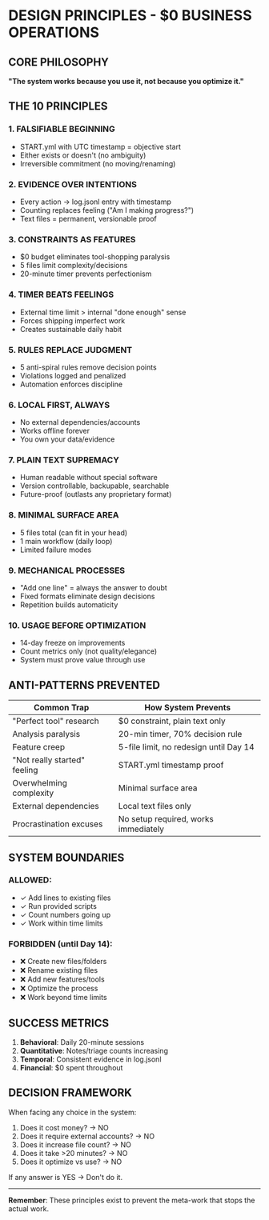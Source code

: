 # DESIGN PRINCIPLES - $0 BUSINESS OPERATIONS

## CORE PHILOSOPHY

**"The system works because you use it, not because you optimize it."**

## THE 10 PRINCIPLES

### 1. FALSIFIABLE BEGINNING
- START.yml with UTC timestamp = objective start
- Either exists or doesn't (no ambiguity)
- Irreversible commitment (no moving/renaming)

### 2. EVIDENCE OVER INTENTIONS
- Every action → log.jsonl entry with timestamp
- Counting replaces feeling ("Am I making progress?")
- Text files = permanent, versionable proof

### 3. CONSTRAINTS AS FEATURES
- $0 budget eliminates tool-shopping paralysis
- 5 files limit complexity/decisions
- 20-minute timer prevents perfectionism

### 4. TIMER BEATS FEELINGS
- External time limit > internal "done enough" sense
- Forces shipping imperfect work
- Creates sustainable daily habit

### 5. RULES REPLACE JUDGMENT  
- 5 anti-spiral rules remove decision points
- Violations logged and penalized
- Automation enforces discipline

### 6. LOCAL FIRST, ALWAYS
- No external dependencies/accounts
- Works offline forever
- You own your data/evidence

### 7. PLAIN TEXT SUPREMACY
- Human readable without special software
- Version controllable, backupable, searchable
- Future-proof (outlasts any proprietary format)

### 8. MINIMAL SURFACE AREA
- 5 files total (can fit in your head)
- 1 main workflow (daily loop)
- Limited failure modes

### 9. MECHANICAL PROCESSES
- "Add one line" = always the answer to doubt
- Fixed formats eliminate design decisions
- Repetition builds automaticity

### 10. USAGE BEFORE OPTIMIZATION
- 14-day freeze on improvements
- Count metrics only (not quality/elegance)
- System must prove value through use

## ANTI-PATTERNS PREVENTED

| Common Trap | How System Prevents |
|-------------|-------------------|
| "Perfect tool" research | $0 constraint, plain text only |
| Analysis paralysis | 20-min timer, 70% decision rule |
| Feature creep | 5-file limit, no redesign until Day 14 |
| "Not really started" feeling | START.yml timestamp proof |
| Overwhelming complexity | Minimal surface area |
| External dependencies | Local text files only |
| Procrastination excuses | No setup required, works immediately |

## SYSTEM BOUNDARIES

### ALLOWED:
- ✓ Add lines to existing files
- ✓ Run provided scripts
- ✓ Count numbers going up
- ✓ Work within time limits

### FORBIDDEN (until Day 14):
- ❌ Create new files/folders
- ❌ Rename existing files
- ❌ Add new features/tools
- ❌ Optimize the process
- ❌ Work beyond time limits

## SUCCESS METRICS

1. **Behavioral**: Daily 20-minute sessions
2. **Quantitative**: Notes/triage counts increasing  
3. **Temporal**: Consistent evidence in log.jsonl
4. **Financial**: $0 spent throughout

## DECISION FRAMEWORK

When facing any choice in the system:
1. Does it cost money? → NO
2. Does it require external accounts? → NO  
3. Does it increase file count? → NO
4. Does it take >20 minutes? → NO
5. Does it optimize vs use? → NO

If any answer is YES → Don't do it.

---

**Remember**: These principles exist to prevent the meta-work that stops the actual work.